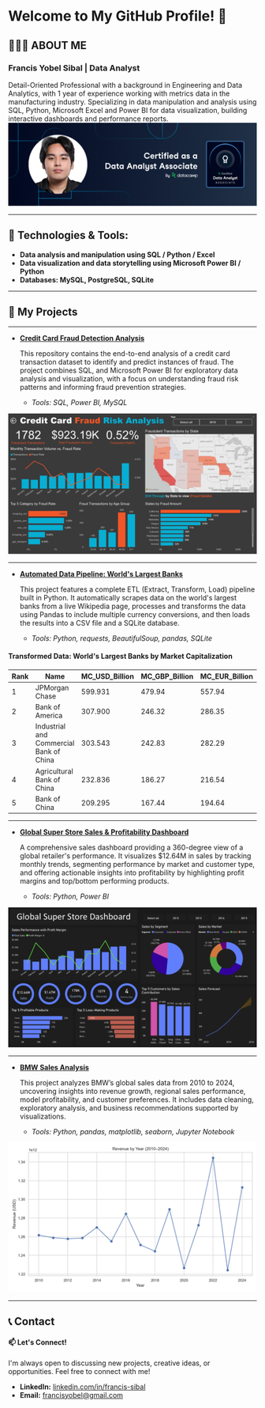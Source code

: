 # Welcome to My GitHub Profile! 👋
## 👨🏻‍💻 ABOUT ME 
### Francis Yobel Sibal | Data Analyst
Detail-Oriented Professional with a background in Engineering and Data Analytics, with 1 year of experience working with metrics data in the manufacturing industry.
Specializing in data manipulation and analysis using SQL, Python, Microsoft Excel and Power BI for data visualization, building interactive dashboards and performance reports.
![Preview1](PhotoDA.png)

---

## 🔧 Technologies & Tools:
* **Data analysis and manipulation using SQL / Python / Excel**
* **Data visualization and data storytelling using Microsoft Power BI / Python**
* **Databases: MySQL, PostgreSQL, SQLite**

---
## 📂 My Projects
---




* **[Credit Card Fraud Detection Analysis](https://github.com/francissibal/Credit_Card_Fraud_Analysis)**

   This repository contains the end-to-end analysis of a credit card transaction dataset to identify and predict instances of fraud. The project combines SQL, and Microsoft Power BI for exploratory data analysis and visualization, with a focus on understanding fraud risk patterns and informing fraud       prevention strategies.
    * *Tools: SQL, Power BI, MySQL*

![PowerBIPreview1](CreditCardFraud-Dashboard-1.png)



---





      
* **[Automated Data Pipeline: World's Largest Banks](https://github.com/francissibal/Worlds-Largest-Banks-ETL)**
  
  This project features a complete ETL (Extract, Transform, Load) pipeline built in Python. It automatically scrapes data on the world's largest banks from a live Wikipedia page, processes and transforms the data using Pandas to include multiple currency conversions, and then loads the results into a    CSV file and a SQLite database.
    * *Tools: Python, requests, BeautifulSoup, pandas, SQLite*

#### Transformed Data: World's Largest Banks by Market Capitalization
| Rank | Name                                    | MC_USD_Billion | MC_GBP_Billion | MC_EUR_Billion | MC_PHP_Billion |
|------|-----------------------------------------|----------------|----------------|----------------|----------------|
| 1    | JPMorgan Chase                          | 599.931        | 479.94         | 557.94         | 34796.00       |
| 2    | Bank of America                         | 307.900        | 246.32         | 286.35         | 17858.20       |
| 3    | Industrial and Commercial Bank of China | 303.543        | 242.83         | 282.29         | 17605.49       |
| 4    | Agricultural Bank of China              | 232.836        | 186.27         | 216.54         | 13504.49       |
| 5    | Bank of China                           | 209.295        | 167.44         | 194.64         | 12139.11       |





---






* **[Global Super Store Sales & Profitability Dashboard](https://github.com/francissibal/GlobalSuperStore)**
  
  A comprehensive sales dashboard providing a 360-degree view of a global retailer's performance. It visualizes $12.64M in sales by tracking monthly trends, segmenting performance by market and customer type, and offering actionable insights into profitability by highlighting profit margins and top/bottom performing products.
    * *Tools: Python, Power BI*
      
![PowerBIPreview1](GSS_Dashboard.png)





---






* **[BMW Sales Analysis](https://github.com/francissibal/BMW_Sales_Analysis)**
  
  This project analyzes BMW’s global sales data from 2010 to 2024, uncovering insights into revenue growth, regional sales performance, model profitability, and customer preferences. It includes data cleaning, exploratory analysis, and business recommendations supported by visualizations.
    * *Tools: Python, pandas, matplotlib, seaborn, Jupyter Notebook*

![PowerBIPreview1](BMW_Revenue_Yearly.png)




---






## 📞 Contact
#### 📫 Let's Connect!
I'm always open to discussing new projects, creative ideas, or opportunities. Feel free to connect with me!

* **LinkedIn:** [linkedin.com/in/francis-sibal](https://www.linkedin.com/in/francis-sibal/)
* **Email:** [francisyobel@gmail.com](mailto:francisyobel@gmail.com)


